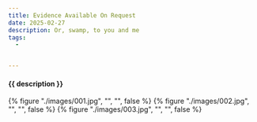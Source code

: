 ```yaml
---
title: Evidence Available On Request
date: 2025-02-27
description: Or, swamp, to you and me
tags:
  - 


---
```


<h4 class="subTitle">{{ description }}</h4>

{% figure "./images/001.jpg", "", "", false %}
{% figure "./images/002.jpg", "", "", false %}
{% figure "./images/003.jpg", "", "", false %}




